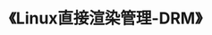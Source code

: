 ---
title: "《Linux直接渲染管理-DRM》"
menu:
  main:
    identifier: "linux-drm"
    parent: "linux"
    name: "直接渲染管理"
    weight: 7
---